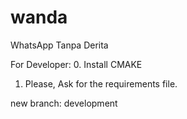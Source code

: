 # wanda
WhatsApp Tanpa Derita

For Developer: 
0. Install CMAKE
1. Please, Ask for the requirements file.


new branch: development

